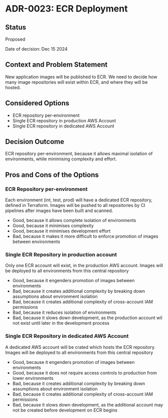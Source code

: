 # ADR-0023: ECR Deployment

## Status

Proposed

Date of decision: Dec 15 2024

## Context and Problem Statement

New application images will be published to ECR. We need to decide how many image repositories 
will exist within ECR, and where they will be hosted. 

## Considered Options

* ECR repository per-environment
* Single ECR repository in production AWS Account
* Single ECR repository in dedicated AWS Account

## Decision Outcome

ECR repository per-environment, because it allows maximal isolation of environments, 
while minimising complexity and effort. 

## Pros and Cons of the Options

### ECR Repository per-environment

Each environment (int, test, prod) will have a dedicated ECR repository, defined in Terraform.
Images will be pushed to all repositories by CI pipelines after images have been built and scanned.

* Good, because it allows complete isolation of environments
* Good, because it minimises complexity
* Good, because it minimises development effort
* Bad, because it makes it more difficult to enforce promotion of images between environments

### Single ECR Repository in production account

Only one ECR account will exist, in the production AWS account. Images will be deployed to all 
environments from this central repository

* Good, because it engenders promotion of images between environments
* Bad, because it creates additional complexity by breaking down assumptions about environment isolation
* Bad, because it creates additional complexity of cross-account IAM permissions
* Bad, because it reduces isolation of environments 
* Bad, because it slows down development, as the production account wil not exist until later in the development process 

### Single ECR Repository in dedicated AWS Account

A dedicated AWS account will be crated which hosts the ECR repository. Images will be deployed to all 
environments from this central repository

* Good, because it engenders promotion of images between environments
* Good, because it does not require access controls to production from lower environments
* Bad, because it creates additional complexity by breaking down assumptions about environment isolation
* Bad, because it creates additional complexity of cross-account IAM permissions
* Bad, because it slows down development, as the additional account may not be created before development on ECR begins 
